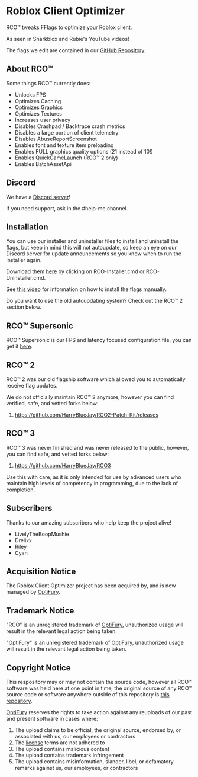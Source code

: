 # Roblox Client Optimizer

RCO™ tweaks FFlags to optimize your Roblox client.

As seen in Sharkblox and Rubie's YouTube videos!

The flags we edit are contained in our [GitHub Repository](https://github.com/L8X/Roblox-Client-Optimizer/blob/main/ClientAppSettings.json).

## About RCO™
Some things RCO™ currently does:
- Unlocks FPS
- Optimizes Caching
- Optimizes Graphics
- Optimizes Textures
- Increases user privacy
- Disables Crashpad / Backtrace crash metrics
- Disables a large portion of client telemetry
- Disables AbuseReportScreenshot
- Enables font and texture item preloading
- Enables FULL graphics quality options (21 instead of 10!)
- Enables QuickGameLaunch (RCO™ 2 only)
- Enables BatchAssetApi

## Discord
We have a [Discord server](https://optifury.com/discord)!

If you need support, ask in the #help-me channel.

## Installation
You can use our installer and uninstaller files to install and uninstall the flags, but keep in mind this will not autoupdate, so keep an eye on our Discord server for update announcements so you know when to run the installer again.

Download them [here](https://github.com/L8X/Roblox-Client-Optimizer/releases/tag/Release) by clicking on RCO-Installer.cmd or RCO-Uninstaller.cmd.

See [this video](https://www.youtube.com/watch?v=aY7US2Zl47M) for information on how to install the flags manually.

Do you want to use the old autoupdating system? Check out the RCO™ 2 section below.

## RCO™ Supersonic
RCO™ Supersonic is our FPS and latency focused configuration file, you can get it [here](https://roblox-client-optimizer.simulhost.com/supersonic/ClientAppSettings.json).

## RCO™ 2
RCO™ 2 was our old flagship software which allowed you to automatically receive flag updates.

We do not officially maintain RCO™ 2 anymore, however you can find verified, safe, and vetted forks below:

1. https://github.com/HarryBlueJay/RCO2-Patch-Kit/releases

## RCO™ 3
RCO™ 3 was never finished and was never released to the public, however, you can find safe, and vetted forks below:

1. https://github.com/HarryBlueJay/RCO3

Use this with care, as it is only intended for use by advanced users who maintain high levels of competency in programming, due to the lack of completion.

## Subscribers
Thanks to our amazing subscribers who help keep the project alive!
- LivelyTheBoopMushie
- Drelixx
- Riley
- Cyan

## Acquisition Notice
The Roblox Client Optimizer project has been acquired by, and is now managed by [OptiFury](https://optifury.com/).

## Trademark Notice
"RCO" is an unregistered trademark of [OptiFury](https://optifury.com/), unauthorized usage will result in the relevant legal action being taken.

"OptiFury" is an unregistered trademark of [OptiFury](https://optifury.com/), unauthorized usage will result in the relevant legal action being taken.

## Copyright Notice
This respository may or may not contain the source code, however all RCO™ software was held here at one point in time, the original source of any RCO™ source code or software anywhere outside of this repository is [this repository](https://github.com/L8X/Roblox-Client-Optimizer).

[OptiFury](https://optifury.com/) reserves the rights to take action against any reuploads of our past and present software in cases where:
1. The upload claims to be official, the original source, endorsed by, or associated with us, our employees or contractors 
2. The [license](https://github.com/L8X/Roblox-Client-Optimizer/blob/main/LICENSE) terms are not adhered to
3. The upload contains malicious content
4. The upload contains trademark infringement
5. The upload contains misinformation, slander, libel, or defamatory remarks against us, our employees, or contractors
